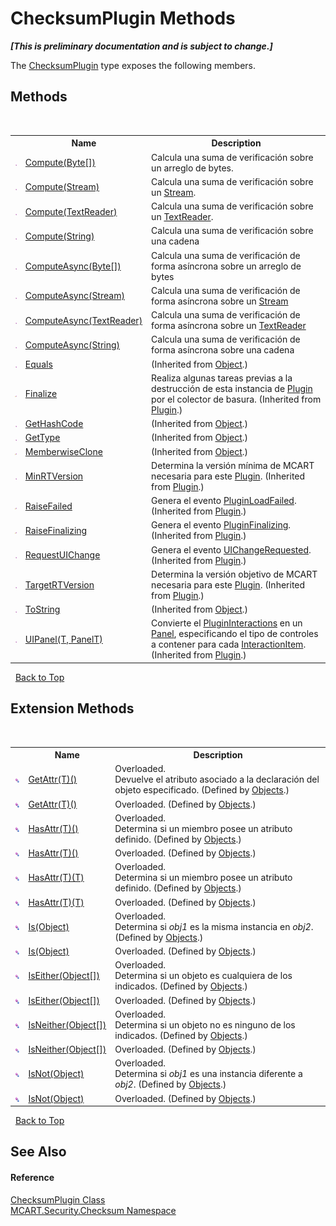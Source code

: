 # ChecksumPlugin Methods
 _**\[This is preliminary documentation and is subject to change.\]**_

The <a href="d782770c-07c3-9534-00a9-6334d827cd7f">ChecksumPlugin</a> type exposes the following members.


## Methods
&nbsp;<table><tr><th></th><th>Name</th><th>Description</th></tr><tr><td>![Public method](media/pubmethod.gif "Public method")</td><td><a href="2ce0bce2-6369-0154-9de8-4532a7ab9b61">Compute(Byte[])</a></td><td>
Calcula una suma de verificación sobre un arreglo de bytes.</td></tr><tr><td>![Public method](media/pubmethod.gif "Public method")</td><td><a href="888eebdd-2186-e4df-ca4f-69e9ed9a6cb4">Compute(Stream)</a></td><td>
Calcula una suma de verificación sobre un <a href="http://msdn2.microsoft.com/es-es/library/8f86tw9e" target="_blank">Stream</a>.</td></tr><tr><td>![Public method](media/pubmethod.gif "Public method")</td><td><a href="752ea6e3-d51a-d14f-fa40-6f3b2ad201e0">Compute(TextReader)</a></td><td>
Calcula una suma de verificación sobre un <a href="http://msdn2.microsoft.com/es-es/library/4dtxwhby" target="_blank">TextReader</a>.</td></tr><tr><td>![Public method](media/pubmethod.gif "Public method")</td><td><a href="aa9dc5a8-d41b-79a3-95c5-4ca1fe67d723">Compute(String)</a></td><td>
Calcula una suma de verificación sobre una cadena</td></tr><tr><td>![Public method](media/pubmethod.gif "Public method")</td><td><a href="e14ef00f-e22a-7408-f481-18346789b3d4">ComputeAsync(Byte[])</a></td><td>
Calcula una suma de verificación de forma asíncrona sobre un arreglo de bytes</td></tr><tr><td>![Public method](media/pubmethod.gif "Public method")</td><td><a href="29e4a97a-66d7-5a09-d223-597c75326e66">ComputeAsync(Stream)</a></td><td>
Calcula una suma de verificación de forma asíncrona sobre un <a href="http://msdn2.microsoft.com/es-es/library/8f86tw9e" target="_blank">Stream</a></td></tr><tr><td>![Public method](media/pubmethod.gif "Public method")</td><td><a href="cc4ac45d-dc41-f0b4-6ff9-1c72031e0a47">ComputeAsync(TextReader)</a></td><td>
Calcula una suma de verificación de forma asíncrona sobre un <a href="http://msdn2.microsoft.com/es-es/library/4dtxwhby" target="_blank">TextReader</a></td></tr><tr><td>![Public method](media/pubmethod.gif "Public method")</td><td><a href="b5b8ae68-6247-11af-b37b-ae886d5e6f4b">ComputeAsync(String)</a></td><td>
Calcula una suma de verificación de forma asíncrona sobre una cadena</td></tr><tr><td>![Public method](media/pubmethod.gif "Public method")</td><td><a href="http://msdn2.microsoft.com/es-es/library/bsc2ak47" target="_blank">Equals</a></td><td> (Inherited from <a href="http://msdn2.microsoft.com/es-es/library/e5kfa45b" target="_blank">Object</a>.)</td></tr><tr><td>![Protected method](media/protmethod.gif "Protected method")</td><td><a href="a1ca209f-cbd2-c523-0ba4-019611649a26">Finalize</a></td><td>
Realiza algunas tareas previas a la destrucción de esta instancia de <a href="a9773c1d-7ff5-ea9a-06bc-836b7335120f">Plugin</a> por el colector de basura.
 (Inherited from <a href="a9773c1d-7ff5-ea9a-06bc-836b7335120f">Plugin</a>.)</td></tr><tr><td>![Public method](media/pubmethod.gif "Public method")</td><td><a href="http://msdn2.microsoft.com/es-es/library/zdee4b3y" target="_blank">GetHashCode</a></td><td> (Inherited from <a href="http://msdn2.microsoft.com/es-es/library/e5kfa45b" target="_blank">Object</a>.)</td></tr><tr><td>![Public method](media/pubmethod.gif "Public method")</td><td><a href="http://msdn2.microsoft.com/es-es/library/dfwy45w9" target="_blank">GetType</a></td><td> (Inherited from <a href="http://msdn2.microsoft.com/es-es/library/e5kfa45b" target="_blank">Object</a>.)</td></tr><tr><td>![Protected method](media/protmethod.gif "Protected method")</td><td><a href="http://msdn2.microsoft.com/es-es/library/57ctke0a" target="_blank">MemberwiseClone</a></td><td> (Inherited from <a href="http://msdn2.microsoft.com/es-es/library/e5kfa45b" target="_blank">Object</a>.)</td></tr><tr><td>![Public method](media/pubmethod.gif "Public method")</td><td><a href="b65ba0fb-0d99-5133-5de5-bf81ff617cde">MinRTVersion</a></td><td>
Determina la versión mínima de MCART necesaria para este <a href="a9773c1d-7ff5-ea9a-06bc-836b7335120f">Plugin</a>.
 (Inherited from <a href="a9773c1d-7ff5-ea9a-06bc-836b7335120f">Plugin</a>.)</td></tr><tr><td>![Protected method](media/protmethod.gif "Protected method")</td><td><a href="e0a26990-227e-96d4-4b90-73cdba624367">RaiseFailed</a></td><td>
Genera el evento <a href="ae0445fc-5bb2-9225-c091-0cd7dbe1da33">PluginLoadFailed</a>.
 (Inherited from <a href="a9773c1d-7ff5-ea9a-06bc-836b7335120f">Plugin</a>.)</td></tr><tr><td>![Protected method](media/protmethod.gif "Protected method")</td><td><a href="da927f91-29d8-2681-4834-8b10a617f85a">RaiseFinalizing</a></td><td>
Genera el evento <a href="fe9152a9-fb5f-ca2e-6e23-f8d0c3fd16d8">PluginFinalizing</a>.
 (Inherited from <a href="a9773c1d-7ff5-ea9a-06bc-836b7335120f">Plugin</a>.)</td></tr><tr><td>![Public method](media/pubmethod.gif "Public method")</td><td><a href="d45aa90a-e229-5353-4aa1-fab45709a7a3">RequestUIChange</a></td><td>
Genera el evento <a href="7e831f90-04d1-ed15-6ac1-3389a93588a5">UIChangeRequested</a>.
 (Inherited from <a href="a9773c1d-7ff5-ea9a-06bc-836b7335120f">Plugin</a>.)</td></tr><tr><td>![Public method](media/pubmethod.gif "Public method")</td><td><a href="a42a9ea4-7486-b052-4911-4f4b30cf0cbd">TargetRTVersion</a></td><td>
Determina la versión objetivo de MCART necesaria para este <a href="a9773c1d-7ff5-ea9a-06bc-836b7335120f">Plugin</a>.
 (Inherited from <a href="a9773c1d-7ff5-ea9a-06bc-836b7335120f">Plugin</a>.)</td></tr><tr><td>![Public method](media/pubmethod.gif "Public method")</td><td><a href="http://msdn2.microsoft.com/es-es/library/7bxwbwt2" target="_blank">ToString</a></td><td> (Inherited from <a href="http://msdn2.microsoft.com/es-es/library/e5kfa45b" target="_blank">Object</a>.)</td></tr><tr><td>![Public method](media/pubmethod.gif "Public method")</td><td><a href="b156bf61-258c-76d0-f16c-3b86170a7741">UIPanel(T, PanelT)</a></td><td>
Convierte el <a href="7db3f295-b0fd-5b1d-f43f-b3a33977c10b">PluginInteractions</a> en un <a href="http://msdn2.microsoft.com/es-es/library/ms611631" target="_blank">Panel</a>, especificando el tipo de controles a contener para cada <a href="ed917822-10d2-6d76-5a74-d2ab1af39554">InteractionItem</a>.
 (Inherited from <a href="a9773c1d-7ff5-ea9a-06bc-836b7335120f">Plugin</a>.)</td></tr></table>&nbsp;
<a href="#checksumplugin-methods">Back to Top</a>

## Extension Methods
&nbsp;<table><tr><th></th><th>Name</th><th>Description</th></tr><tr><td>![Public Extension Method](media/pubextension.gif "Public Extension Method")</td><td><a href="266d0619-24e8-4bb1-eeac-82fa7c767fb6">GetAttr(T)()</a></td><td>Overloaded.  
Devuelve el atributo asociado a la declaración del objeto especificado.
 (Defined by <a href="bed01b44-1ba8-b02e-7f19-0855e84b8dbd">Objects</a>.)</td></tr><tr><td>![Public Extension Method](media/pubextension.gif "Public Extension Method")</td><td><a href="266d0619-24e8-4bb1-eeac-82fa7c767fb6">GetAttr(T)()</a></td><td>Overloaded.   (Defined by <a href="bed01b44-1ba8-b02e-7f19-0855e84b8dbd">Objects</a>.)</td></tr><tr><td>![Public Extension Method](media/pubextension.gif "Public Extension Method")</td><td><a href="23d8a4fc-d7b8-c950-fd60-5488d38ae883">HasAttr(T)()</a></td><td>Overloaded.  
Determina si un miembro posee un atributo definido.
 (Defined by <a href="bed01b44-1ba8-b02e-7f19-0855e84b8dbd">Objects</a>.)</td></tr><tr><td>![Public Extension Method](media/pubextension.gif "Public Extension Method")</td><td><a href="23d8a4fc-d7b8-c950-fd60-5488d38ae883">HasAttr(T)()</a></td><td>Overloaded.   (Defined by <a href="bed01b44-1ba8-b02e-7f19-0855e84b8dbd">Objects</a>.)</td></tr><tr><td>![Public Extension Method](media/pubextension.gif "Public Extension Method")</td><td><a href="203375c6-370f-f64c-5432-7536a7b7ebcc">HasAttr(T)(T)</a></td><td>Overloaded.  
Determina si un miembro posee un atributo definido.
 (Defined by <a href="bed01b44-1ba8-b02e-7f19-0855e84b8dbd">Objects</a>.)</td></tr><tr><td>![Public Extension Method](media/pubextension.gif "Public Extension Method")</td><td><a href="203375c6-370f-f64c-5432-7536a7b7ebcc">HasAttr(T)(T)</a></td><td>Overloaded.   (Defined by <a href="bed01b44-1ba8-b02e-7f19-0855e84b8dbd">Objects</a>.)</td></tr><tr><td>![Public Extension Method](media/pubextension.gif "Public Extension Method")</td><td><a href="196f8475-b677-a34d-59bf-35344814f977">Is(Object)</a></td><td>Overloaded.  
Determina si *obj1* es la misma instancia en *obj2*.
 (Defined by <a href="bed01b44-1ba8-b02e-7f19-0855e84b8dbd">Objects</a>.)</td></tr><tr><td>![Public Extension Method](media/pubextension.gif "Public Extension Method")</td><td><a href="196f8475-b677-a34d-59bf-35344814f977">Is(Object)</a></td><td>Overloaded.   (Defined by <a href="bed01b44-1ba8-b02e-7f19-0855e84b8dbd">Objects</a>.)</td></tr><tr><td>![Public Extension Method](media/pubextension.gif "Public Extension Method")</td><td><a href="df46cf0b-190b-ec6a-69df-c78f6a5797bf">IsEither(Object[])</a></td><td>Overloaded.  
Determina si un objeto es cualquiera de los indicados.
 (Defined by <a href="bed01b44-1ba8-b02e-7f19-0855e84b8dbd">Objects</a>.)</td></tr><tr><td>![Public Extension Method](media/pubextension.gif "Public Extension Method")</td><td><a href="df46cf0b-190b-ec6a-69df-c78f6a5797bf">IsEither(Object[])</a></td><td>Overloaded.   (Defined by <a href="bed01b44-1ba8-b02e-7f19-0855e84b8dbd">Objects</a>.)</td></tr><tr><td>![Public Extension Method](media/pubextension.gif "Public Extension Method")</td><td><a href="eefea649-60a0-7eb1-917a-075b273494b9">IsNeither(Object[])</a></td><td>Overloaded.  
Determina si un objeto no es ninguno de los indicados.
 (Defined by <a href="bed01b44-1ba8-b02e-7f19-0855e84b8dbd">Objects</a>.)</td></tr><tr><td>![Public Extension Method](media/pubextension.gif "Public Extension Method")</td><td><a href="eefea649-60a0-7eb1-917a-075b273494b9">IsNeither(Object[])</a></td><td>Overloaded.   (Defined by <a href="bed01b44-1ba8-b02e-7f19-0855e84b8dbd">Objects</a>.)</td></tr><tr><td>![Public Extension Method](media/pubextension.gif "Public Extension Method")</td><td><a href="544e32e7-8440-b023-8a1b-4e3542ae24f5">IsNot(Object)</a></td><td>Overloaded.  
Determina si *obj1* es una instancia diferente a *obj2*.
 (Defined by <a href="bed01b44-1ba8-b02e-7f19-0855e84b8dbd">Objects</a>.)</td></tr><tr><td>![Public Extension Method](media/pubextension.gif "Public Extension Method")</td><td><a href="544e32e7-8440-b023-8a1b-4e3542ae24f5">IsNot(Object)</a></td><td>Overloaded.   (Defined by <a href="bed01b44-1ba8-b02e-7f19-0855e84b8dbd">Objects</a>.)</td></tr></table>&nbsp;
<a href="#checksumplugin-methods">Back to Top</a>

## See Also


#### Reference
<a href="d782770c-07c3-9534-00a9-6334d827cd7f">ChecksumPlugin Class</a><br /><a href="60810d21-7cbc-628a-0d69-05538adbf155">MCART.Security.Checksum Namespace</a><br />